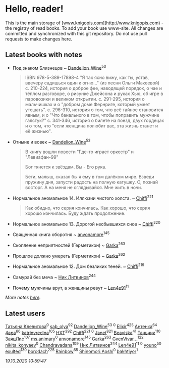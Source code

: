 # Hello, reader!
This is the main storage of [www.knigopis.com](http://www.knigopis.com) - the registry of read books.
To add your book use www-site. All changes are committed and synchronized with this git repository.
Do not use pull requests to make changes here.


## Latest books with notes
* Под знаком Близнецов ~ [Dandelion_Wine](users/586/58602788-vkontakte)<sup>53</sup>
    > ISBN 978-5-389-17898-4
    > "Я так ясно вижу, как ты, устав, ввечеру садишься один к огню..." (из песни Ольги Макеевой)
    > с. 210-224, история о доброе фее, наводящей порядок, о чае и тёплом разговоре, о рисунке Джейсона и руках Хью, об игре в паровозики и великом открытии.
    > с. 291-295, история о мальчишках и о "добром доме Фернриге, который умеет утешать".
    > с. 296-310, история о том, что всё тайное становится явным, и о "Что банального в том, чтобы поправить мужчине галстук?"
    > с. 341-346, история о билете на поезд, двух гордецах и о том, что "если женщина полюбит вас, эта жизнь станет и её жизнью".

* Отныне и вовек ~ [Dandelion_Wine](users/586/58602788-vkontakte)<sup>53</sup>
    > В книгу вошли повести "Где-то играет оркестр" и "Левиафан-99"
    > 
    > Бог тянется к звёздам. Вы - Его рука.
    > 
    > Беги, малыш, сказал бы я ему в том далёком мире. Взведи пружину дня, запусти радость на полную катушку. О, познай восторг. А на меня не оглядывайся. Мне жить в ночи.

* Нормальное аномальное 14. Иллюзии чистого холста. ~ [Chiffi](users/105/105831994080785626680-google)<sup>221</sup>
    > Как обидно, что серия кончилась. Как хорошо, что серия хорошо кончилась. Буду ждать продолжение.

* Нормальное аномальное 13. Дорогой несбывшихся снов ~ [Chiffi](users/105/105831994080785626680-google)<sup>220</sup>

* Священная книга оборотня ~ [anvonamore](users/595/5957175-vkontakte)<sup>145</sup>

* Скопление неприятностей (Герметикон) ~ [Garka](users/115/115753719718250012620-google)<sup>263</sup>

* Прошлое должно умереть (Герметикон) ~ [Garka](users/115/115753719718250012620-google)<sup>262</sup>

* Нормальное аномальное 12. Дом безликих теней. ~ [Chiffi](users/105/105831994080785626680-google)<sup>219</sup>

* Самурай без меча ~ [Ник Литвинов](users/241/241974816-vkontakte)<sup>244</sup>

* Почему мужчины врут, а женщины ревут ~ [Len4e91](users/254/254448176-yandex)<sup>11</sup>


_More notes [here](latest_books_with_notes.md)._


## Latest users
[Татьяна Клевитова](users/103/103833277292487584186-googleplus)<sup>0</sup> 
[sab_olya](users/139/139338401-vkontakte)<sup>92</sup> 
[Dandelion_Wine](users/586/58602788-vkontakte)<sup>53</sup> 
[](users/947/9478325038588396490-mailru)<sup>0</sup> 
[Elixir](users/115/115826717712507836033-google)<sup>425</sup> 
[Антенка](users/118/118158645037334943900-google)<sup>64</sup> 
[4apa](users/117/117392596378069249667-google)<sup>66</sup> 
[katrinvredina](users/233/2336755-vkontakte)<sup>105</sup> 
[HXT](users/100/100002563462782-facebook)<sup>392</sup> 
[Chiffi](users/105/105831994080785626680-google)<sup>221</sup> 
[](users/101/101012265752942145432-google)<sup>0</sup> 
[Janet](users/108/108113656204404967440-google)<sup>821</sup> 
[Beaviska](users/102/10202544960024508-facebook)<sup>41</sup> 
[Таньчик](users/209/2096581563762610-facebook)<sup>110</sup> 
[ЗаяцЛис](users/112/112388384595246311466-google)<sup>107</sup> 
[ms.animary](users/217/217125362-vkontakte)<sup>0</sup> 
[anvonamore](users/595/5957175-vkontakte)<sup>145</sup> 
[Garka](users/115/115753719718250012620-google)<sup>263</sup> 
[GvenVivar ..](users/158/158266434925901-facebook)<sup>122</sup> 
[nikita_konyaev](users/766/76641149-vkontakte)<sup>0</sup> 
[Chandravadana](users/105/105866022348292919948-google)<sup>109</sup> 
[Ник Литвинов](users/241/241974816-vkontakte)<sup>244</sup> 
[Len4e91](users/254/254448176-yandex)<sup>11</sup> 
[](users/106/106383650641170242772-google)<sup>0</sup> 
[youno](users/302/302928912-vkontakte)<sup>50</sup> 
[exulted](users/100/100599204551896265722-google)<sup>139</sup> 
[borodach](users/157/15706320-vkontakte)<sup>225</sup> 
[Rainbow](users/109/109787328219839805802-google)<sup>65</sup> 
[Shinomori.Aoshi](users/942/94290939-yandex)<sup>0</sup> 
[bakhtiyor](users/101/101246770249690626708-google)<sup>1</sup> 


_19.10.2020 10:59:47_
